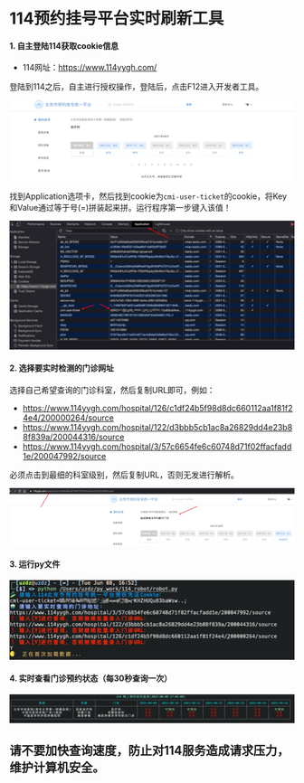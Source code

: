 # 114预约挂号平台实时刷新工具

#### 1. 自主登陆114获取cookie信息

* 114网址：https://www.114yygh.com/

登陆到114之后，自主进行授权操作，登陆后，点击F12进入开发者工具。

![](images/F9D7620F-E6D6-430C-A419-9700181294CC.png)

找到Application选项卡，然后找到cookie为`cmi-user-ticket`的cookie，将Key和Value通过等于号(=)拼装起来拼。运行程序第一步键入该值！

![](images/5DB58EC7-A7AB-4471-9604-D6BD8E718806.png)

#### 2. 选择要实时检测的门诊网址

选择自己希望查询的门诊科室，然后复制URL即可，例如：

* https://www.114yygh.com/hospital/126/c1df24b5f98d8dc660112aa1f81f24e4/200000264/source
* https://www.114yygh.com/hospital/122/d3bbb5cb1ac8a26829dd4e23b88f839a/200044316/source
* https://www.114yygh.com/hospital/3/57c6654fe6c60748d71f02ffacfadd1e/200047992/source

必须点击到最细的科室级别，然后复制URL，否则无发进行解析。

![](images/6D65B0A1-8980-4AEF-8596-C4AEB7FB87E4.png)

#### 3. 运行py文件

![](images/A110686C-3D4D-4603-8687-C6F476A0AEF8.png)

#### 4. 实时查看门诊预约状态（每30秒查询一次）

![](images/CBB685EF-CAD3-4D94-9EB7-76B0254BB781.png)

## 请不要加快查询速度，防止对114服务造成请求压力，维护计算机安全。